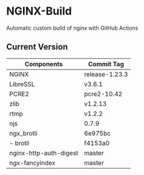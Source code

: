 # NGINX-Build
Automatic custom build of nginx with GitHub Actions

## Current Version
| Components | Commit Tag |
|--|--|
| NGINX | release-1.23.3 |
| LibreSSL | v3.6.1 |
| PCRE2 | pcre2-10.42 |
| zlib | v1.2.13 |
| rtmp | v1.2.2 |
| njs | 0.7.9 |
| ngx_brotli | 6e975bc |
| - brotli | f4153a0 |
| nginx-http-auth-digest | master |
| ngx-fancyindex | master |

